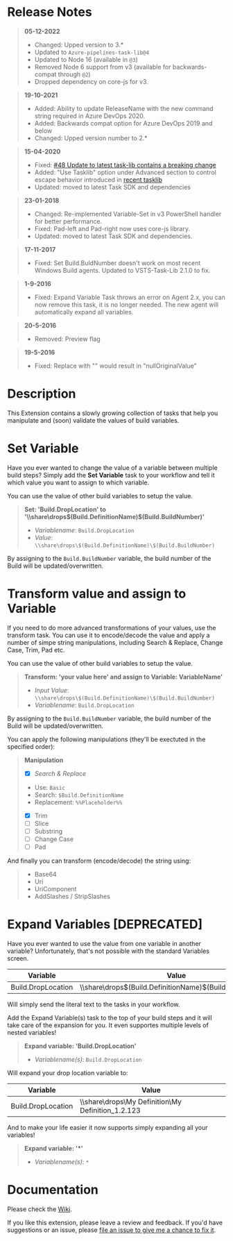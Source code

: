 # Release Notes

> **05-12-2022**
> - Changed: Upped version to 3.*
> - Updated to `Azure-pipelines-task-lib@4`
> - Updated to Node 16 (available in `@3`)
> - Removed Node 6 support from v3 (available for backwards-compat through `@2`)
> - Dropped dependency on core-js for v3.

> **19-10-2021**
> - Added: Ability to update ReleaseName with the new command string required in Azure DevOps 2020.
> - Added: Backwards compat option for Azure DevOps 2019 and below
> - Changed: Upped version number to 2.*

> **15-04-2020**
> - Fixed: [#48 Update to latest task-lib contains a breaking change](https://github.com/jessehouwing/azure-pipelines-variable-tasks/issues/48)
> - Added: "Use Tasklib" option under Advanced section to control escape behavior introduced in [recent tasklib](https://github.com/microsoft/azure-pipelines-task-lib/commits/master/node/taskcommand.ts)
> - Updated: moved to latest Task SDK and dependencies

> **23-01-2018**
> - Changed: Re-implemented Variable-Set in v3 PowerShell handler for better performance.
> - Fixed: Pad-left and Pad-right now uses core-js library.
> - Updated: moved to latest Task SDK and dependencies.
 
> **17-11-2017**
> - Fixed: Set Build.BuldNumber doesn't work on most recent Windows Build agents. Updated to VSTS-Task-Lib 2.1.0 to fix.

> **1-9-2016**
> - Fixed: Expand Variable Task throws an error on Agent 2.x, you can now remove this task, it is no longer needed.
The new agent will automatically expand all variables.

> **20-5-2016**
> - Removed: Preview flag

> **19-5-2016**
> - Fixed: Replace with "" would result in "nullOriginalValue"


# Description

This Extension contains a slowly growing collection of tasks that help you manipulate and (soon) validate the values of build variables.

# Set Variable
Have you ever wanted to change the value of a variable between multiple build steps? Simply add the **Set Variable** task to your workflow and tell it which value you want to assign to which variable.

You can use the value of other build variables to setup the value.

> **Set: 'Build.DropLocation' to '\\\\share\drops\$(Build.DefinitionName)\$(Build.BuildNumber)'** 
> 
> * *Variablename*: `Build.DropLocation`
> * *Value*: `\\share\drops\$(Build.DefinitionName)\$(Build.BuildNumber)`

By assigning to the `Build.BuildNumber` variable, the build number of the Build will be updated/overwritten.

# Transform value and assign to Variable
If you need to do more advanced transformations of your values, use the transform task. You can use it to encode/decode the value and apply a number of simpe string manipulations, including Search & Replace, Change Case, Trim, Pad etc.

You can use the value of other build variables to setup the value.

> **Transform: 'your value here' and assign to Variable: VariableName'** 
> 
> * *Input Value*: `\\share\drops\$(Build.DefinitionName)\$(Build.BuildNumber)`
> * *Variablename*: `Build.DropLocation`

By assigning to the `Build.BuildNumber` variable, the build number of the Build will be updated/overwritten.

You can apply the following manipulations (they'll be exectuted in the specified order):

> **Manipulation** 
> 
> * [x] *Search & Replace*
>  * Use: `Basic`
>  * Search: `$Build.DefinitionName`
>  * Replacement: `%%Placeholder%%`
> * [x] Trim
> * [ ] Slice
> * [ ] Substring
> * [ ] Change Case
> * [ ] Pad

And finally you can transform (encode/decode) the string using:

> * Base64
> * Uri
> * UriComponent
> * AddSlashes / StripSlashes

# Expand Variables [DEPRECATED]
Have you ever wanted to use the value from one variable in another variable? Unfortunately, that's not possible with the standard Variables screen.

| Variable             | Value                                                        |
| -------------------- | ------------------------------------------------------------ |
| Build.DropLocation   | \\\\share\drops\$(Build.DefinitionName)\$(Build.BuildNumber) |

Will simply send the literal text to the tasks in your workflow.

Add the Expand Variable(s) task to the top of your build steps and it will take care of the expansion for you. It even supportes multiple levels of nested variables!

> **Expand variable: 'Build.DropLocation'**
>
> * *Variablename(s)*: `Build.DropLocation`

Will expand your drop location variable to:

| Variable             | Value                                                        |
| -------------------- | ------------------------------------------------------------ |
| Build.DropLocation   | \\\\share\drops\My Definition\My Definition_1.2.123          |

And to make your life easier it now supports simply expanding all your variables!

> **Expand variable: '*'**
>
> * *Variablename(s)*: `*`


# Documentation

Please check the [Wiki](https://github.com/jessehouwing/vsts-variable-tasks/wiki).

If you like this extension, please leave a review and feedback. If you'd have suggestions or an issue, please [file an issue to give me a chance to fix it](https://github.com/jessehouwing/vsts-variable-tasks/issues).
